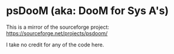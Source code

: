 # psDooM (aka: DooM for Sys A's)
This is a mirror of the sourceforge project: https://sourceforge.net/projects/psdoom/

I take no credit for any of the code here.
